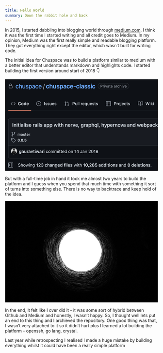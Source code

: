 ```yaml
---
title: Hello World
summary: Down the rabbit hole and back
---
```


In 2015, I started dabbling into blogging world through [medium.com](https://gauravtiwari.medium.com/). I think it was the first time I started writing and all credit goes to Medium. In my opinion, Medium was the first really simple and readable blogging platform. They got everything right except the editor, which wasn’t built for writing code.

The initial idea for Chuspace was to build a platform similar to medium with a better editor that understands markdown and highlights code. I started building the first version around start of 2018 👇

![Initial commit in 2018](/assets/screenshot-2022-06-05-at-195941.png)

But with a full-time job in hand it took me almost two years to build the platform and I guess when you spend that much time with something it sort of turns into something else. There is no way to backtrace and keep hold of the idea. 

![Going down the rabbit hole](/assets/rabbit-hole.jpeg)

In the end, it felt like I over did it - it was some sort of hybrid between Github and Medium and honestly, I wasn’t happy. So, I thought well lets put an end to this thing and I archieved the repository. One good thing was that, I wasn’t very attached to it so it didn’t hurt plus I learned a lot building the platform - openssh, go lang, crystal.

Last year while retrospecting I realised I made a huge mistake by building everything whilst it could have been a really simple platform 